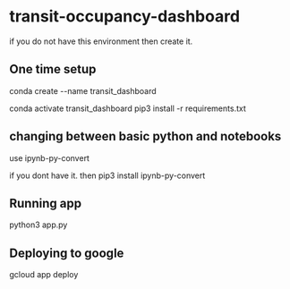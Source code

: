 # transit-occupancy-dashboard

if you do not have this environment then create it.

## One time setup
conda create --name transit_dashboard

conda activate transit_dashboard
pip3 install -r requirements.txt

## changing between basic python and notebooks

use ipynb-py-convert

if you dont have it. then pip3 install ipynb-py-convert

## Running app

python3 app.py


## Deploying to google

gcloud app deploy


